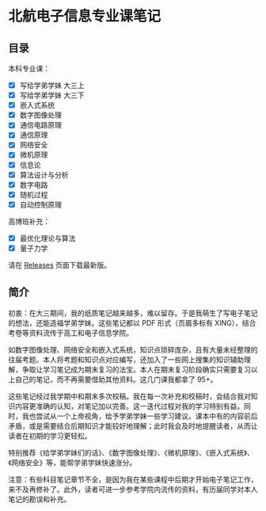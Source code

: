 # 北航电子信息专业课笔记

## 目录

本科专业课：

- [x] 写给学弟学妹 大三上
- [x] 写给学弟学妹 大三下
- [x] 嵌入式系统
- [x] 数字图像处理
- [x] 通信电路原理
- [x] 通信原理
- [x] 网络安全
- [x] 微机原理
- [x] 信息论
- [x] 算法设计与分析
- [x] 数字电路
- [x] 随机过程
- [x] 自动控制原理

高博班补充：

- [x] 最优化理论与算法
- [x] 量子力学

请在 [Releases](https://github.com/RyanXingQL/Blog/releases) 页面下载最新版。

## 简介

初衷：在大三期间，我的纸质笔记越来越多，难以留存。于是我萌生了写电子笔记的想法，还能造福学弟学妹。这些笔记都以 PDF 形式（页眉多标有 XING），结合考卷等资料流传于高工和电子信息学院。

如数字图像处理、网络安全和嵌入式系统，知识点琐碎庞杂，且有大量未经整理的往届考题。本人将考题和知识点对应编写，还加入了一些网上搜集的知识辅助理解，争取让学习笔记成为期末复习的法宝。本人在期末复习阶段确实只需要复习以上自己的笔记，而不再需要借助其他资料。这几门课我都拿了 95+。

这些笔记经过我学期中和期末多次校稿。我在每一次补充和校稿时，会结合我对知识内容更准确的认知，对笔记加以完善。这一迭代过程对我的学习特别有益。同时，我也尝试从一个上帝视角，给予学弟学妹一些学习建议。课本中有的内容前后矛盾，或是需要结合后期知识才能较好地理解；此时我会及时地提醒读者，从而让读者在初期的学习更轻松。

特别推荐《给学弟学妹们的话》、《数字图像处理》、《微机原理》、《嵌入式系统》、《网络安全》等，能帮学弟学妹快速涨分。

注意：有些科目笔记章节不全，是因为我在某些课程中后期才开始电子笔记工作，来不及再修补了。此外，读者可进一步参考学院内流传的资料，有历届同学对本人笔记的勘误和补充。
